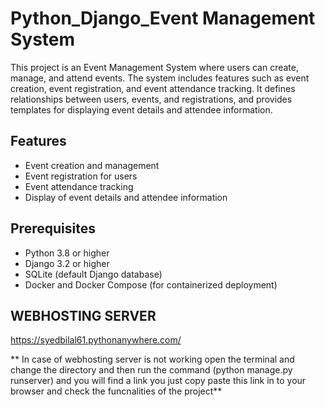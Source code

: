 
# Python_Django_Event Management System

This project is an Event Management System where users can create, manage, and attend events. The system includes features such as event creation, event registration, and event attendance tracking. It defines relationships between users, events, and registrations, and provides templates for displaying event details and attendee information.

## Features

- Event creation and management
- Event registration for users
- Event attendance tracking
- Display of event details and attendee information

## Prerequisites

- Python 3.8 or higher
- Django 3.2 or higher
- SQLite (default Django database)
- Docker and Docker Compose (for containerized deployment)

## WEBHOSTING SERVER 
https://syedbilal61.pythonanywhere.com/

** In case of webhosting server is not working open the terminal and change the directory  and then run the command (python manage.py runserver) and you will find a link you just copy paste this link in to your browser and check the funcnalities of the project**


